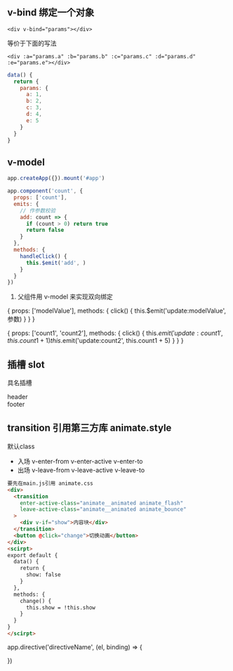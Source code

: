 ## v-bind 绑定一个对象

`<div v-bind="params"></div>`

等价于下面的写法

`<div :a="params.a" :b="params.b" :c="params.c" :d="params.d" :e="params.e"></div>`

```js
data() {
  return {
    params: {
      a: 1,
      b: 2,
      c: 3,
      d: 4,
      e: 5
    }
  }
}
```


## v-model

```js
app.createApp({}).mount('#app')

app.component('count', {
  props: ['count'],
  emits: {
    // 作参数校验
    add: count => {
      if (count > 0) return true
      return false
    }
  },
  methods: {
    handleClick() {
      this.$emit('add', )
    }
  }
})
```


1. 父组件用 v-model 来实现双向绑定
<count v-model="count" />

{
  props: ['modelValue'],
  methods: {
    click() {
      this.$emit('update:modelValue', 参数)
    }
  }
}

<count v-model:count1="count1" v-model:count2="count2" />

{
  props: ['count1', 'count2'],
  methods: {
    click() {
      this.$emit('update:count1', this.count1 + 1)
      this.$emit('update:count2', this.count1 + 5)
    }
  }
}


## 插槽 slot

具名插槽

<layout>
  <tmeplate v-slot:header>
    <div>header</div>
  </tmeplate>
  <tmeplate #footer>
    <div>footer</div>
  </tmeplate>
</layout>

## transition 引用第三方库 animate.style

默认class
- 入场 v-enter-from  v-enter-active  v-enter-to
- 出场 v-leave-from  v-leave-active  v-leave-to

```html
要先在main.js引用 animate.css
<div>
  <transition
    enter-active-class="animate__animated animate_flash"
    leave-active-class="animate__animated animate_bounce"
  >
    <div v-if="show">内容块</div>
  </transition>
  <button @click="change">切换动画</button>
</div>
<scirpt>
export default {
  data() {
    return {
      show: false
    }
  },
  methods: {
    change() {
      this.show = !this.show
    }
  }
}
</scirpt>
```

app.directive('directiveName', (el, binding) => {

})
